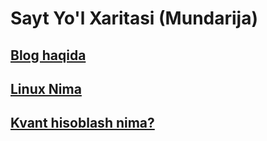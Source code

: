 # Sayt Yo'l Xaritasi (Mundarija)

## [Blog haqida](about.html)

## [Linux Nima](linux.html)

## [Kvant hisoblash nima?](quantum.html)